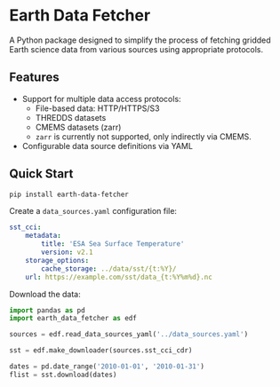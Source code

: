 # Earth Data Fetcher

A Python package designed to simplify the process of fetching gridded Earth science data from various sources using appropriate protocols.

## Features

- Support for multiple data access protocols:
    - File-based data: HTTP/HTTPS/S3
    - THREDDS datasets
    - CMEMS datasets (zarr)
    - `zarr` is currently not supported, only indirectly via CMEMS. 
- Configurable data source definitions via YAML


## Quick Start

```bash
pip install earth-data-fetcher
```

Create a `data_sources.yaml` configuration file:

```yaml
sst_cci:
    metadata:
        title: 'ESA Sea Surface Temperature'
        version: v2.1
    storage_options:
        cache_storage: ../data/sst/{t:%Y}/
    url: https://example.com/sst/data_{t:%Y%m%d}.nc
```

Download the data:

```python
import pandas as pd
import earth_data_fetcher as edf

sources = edf.read_data_sources_yaml('../data_sources.yaml')

sst = edf.make_downloader(sources.sst_cci_cdr)

dates = pd.date_range('2010-01-01', '2010-01-31')
flist = sst.download(dates)
```
